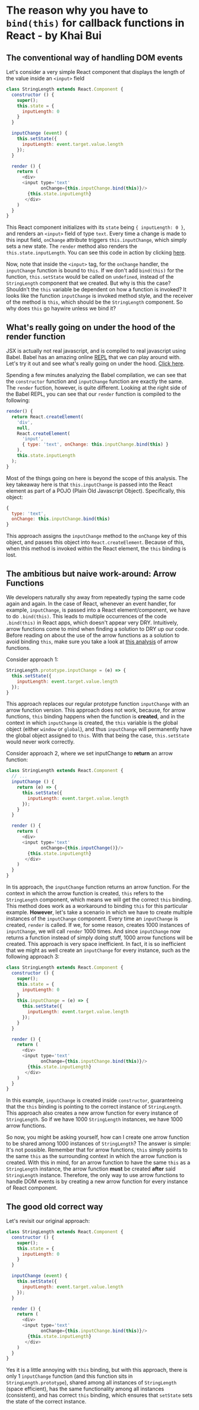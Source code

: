 # The reason why you have to `bind(this)` for callback functions in React - by Khai Bui

## The conventional way of handling DOM events

Let's consider a very simple React component that displays the length of the value inside an `<input>` field

```javascript
class StringLength extends React.Component {
  constructor () {
    super();
    this.state = {
      inputLength: 0
    }
  }

  inputChange (event) {
    this.setState({
      inputLength: event.target.value.length
    });
  }

  render () {
    return (
      <div>
      <input type='text'
             onChange={this.inputChange.bind(this)}/>
        {this.state.inputLength}
       </div>
    )
  }
}
```

This React component initializes with its `state` being `{ inputLength: 0 }`, and renders an `<input>` field of type `text`. Every time a change is made to this input field, `onChange` attribute triggers `this.inputChange`, which simply sets a new state. The `render` method also renders the `this.state.inputLength`. You can see this code in action by clicking [here][demo].

[demo]: https://codepen.io/khaivubui/full/JygGKZ/

Now, note that inside the `<input>` tag, for the `onChange` handler, the `inputChange` function is bound to `this`. If we don't add `bind(this)` for the function, `this.setState` would be called on `undefined`, instead of the `StringLength` component that we created. But why is this the case? Shouldn't the `this` variable be dependent on how a function is invoked? It looks like the function `inputChange` is invoked method style, and the receiver of the method is `this`, which should be the `StringLength` component. So why does `this` go haywire unless we bind it?

## What's really going on under the hood of the render function

JSX is actually not real javascript, and is compiled to real javascript using Babel. Babel has an amazing online [REPL][babel-repl] that we can play around with. Let's try it out and see what's really going on under the hood. [Click here][babel-repl].

[babel-repl]:https://babeljs.io/repl/#?babili=false&browsers=&build=&builtIns=false&code_lz=MYGwhgzhAEDKAuAnAlgOwOYBkCmH4AtpsAPeXAExgCVsxh4A6AYQHsBbABxdV3mgG8AUNGjBuEJAFd6LRNAAUASgHCR0CJI7ZESgNyqRBZBAYSwZaAF4VatWg6T4OPPgBc0AAwHoAX1V_Ve0cmfDAMbAVsADdeZSFbIxMIbHgEc2x5eNtoIKdcdAJ3aN4GeDBEdBSGKLAQSWwGEHyCbx9FfREAkUQKbQU47x74SURUBW8RAB5yZCiAPgnoSdzoeABPLUsAcjJSLcXskW4QsMrLfkSGXJPwhgAjNHJ5RMUfAHoFw5EL_GNTMrIV1QDjyLj8X0mbxm828in8gh8QA&debug=false&circleciRepo=&evaluate=false&lineWrap=false&presets=react&prettier=false&targets=&version=6.26.0

Spending a few minutes analyzing the Babel compilation, we can see that the `constructor` function and `inputChange` function are exactly the same. The `render` fuction, however, is quite different. Looking at the right side of the Babel REPL, you can see that our `render` function is compiled to the following:
```javascript
render() {
  return React.createElement(
    'div',
    null,
    React.createElement(
      'input',
      { type: 'text', onChange: this.inputChange.bind(this) }
    ),
    this.state.inputLength
  );
}
```

Most of the things going on here is beyond the scope of this analysis. The key takeaway here is that `this.inputChange` is passed into the React element as part of a POJO (Plain Old Javascript Object). Specifically, this object:
```javascript
{
  type: 'text',
  onChange: this.inputChange.bind(this)
}
```
This approach assigns the `inputChange` method to the `onChange` key of this object, and passes this object into `React.createElement`. Because of this, when this method is invoked within the React element, the `this` binding is lost.

## The ambitious but naive work-around: Arrow Functions

We developers naturally shy away from repeatedly typing the same code again and again. In the case of React, whenever an event handler, for example, `inputChange`, is passed into a React element/component, we have to do `.bind(this)`. This leads to multiple occurrences of the code `.bind(this)` in React apps, which doesn't appear very DRY. Intuitively, arrow functions come to mind when finding a solution to DRY up our code. Before reading on about the use of the arrow functions as a solution to avoid binding `this`, make sure you take a look at [this analysis][js-arrow-this] of arrow functions.

[js-arrow-this]: ../javascript/arrow_and_this.md

Consider approach 1:

```javascript
StringLength.prototype.inputChange = (e) => {
  this.setState({
    inputLength: event.target.value.length
  });
}
```

This approach replaces our regular prototype function `inputChange` with an arrow function version. This approach does not work, because, for arrow functions, `this` binding happens when the function is __created__, and in the context in which `inputChange` is created, the `this` variable is the global object (either `window` or `global`), and thus `inputChange` will permanently have the global object assigned to `this`. With that being the case, `this.setState` would never work correctly.

Consider approach 2, where we set inputChange to __return__ an arrow function:
```javascript
class StringLength extends React.Component {
  // ...
  inputChange () {
    return (e) => {
      this.setState({
        inputLength: event.target.value.length
      });
    }
  }

  render () {
    return (
      <div>
      <input type='text'
             onChange={this.inputChange()}/>
        {this.state.inputLength}
       </div>
    )
  }
}
```

In tis approach, the `inputChange` function returns an arrow function. For the context in which the arrow function is created, `this` refers to the `StringLength` component, which means we will get the correct `this` binding. This method does work as a workaround to binding `this` for this particular example. __However__, let's take a scenario in which we have to create multiple instances of the `inputChange` component. Every time an `inputChange` is created, `render` is called. If we, for some reason, creates 1000 instances of `inputChange`, we will call `render` 1000 times. And since `inputChange` now returns a function instead of simply doing stuff, 1000 arrow functions will be created. This approach is very space inefficient. In fact, it is so inefficient that we might as well create an `inputChange` for every instance, such as the following approach 3:

```javascript
class StringLength extends React.Component {
  constructor () {
    super();
    this.state = {
      inputLength: 0
    }
    this.inputChange = (e) => {
      this.setState({
        inputLength: event.target.value.length
      });
    }
  }

  render () {
    return (
      <div>
      <input type='text'
             onChange={this.inputChange.bind(this)}/>
        {this.state.inputLength}
       </div>
    )
  }
}
```

In this example, `inputChange` is created inside `constructor`, guaranteeing that the `this` binding is pointing to the correct instance of `StringLength`. This approach also creates a new arrow function for every instance of `StringLength`. So if we have 1000 `StringLength` instances, we have 1000 arrow functions.

So now, you might be asking yourself, how can I create one arrow function to be shared among 1000 instances of `StringLength`? The answer is simple: It's not possible. Remember that for arrow functions, `this` simply points to the same `this` as the surrounding context in which the arrow function is created. With this in mind, for an arrow function to have the same `this` as a `StringLength` instance, the arrow function __must__ be created __after__ said `StringLength` instance. Therefore, the only way to use arrow functions to handle DOM events is by creating a new arrow function for every instance of React component.

## The good old correct way

Let's revisit our original approach:

```javascript
class StringLength extends React.Component {
  constructor () {
    super();
    this.state = {
      inputLength: 0
    }
  }

  inputChange (event) {
    this.setState({
      inputLength: event.target.value.length
    });
  }

  render () {
    return (
      <div>
      <input type='text'
             onChange={this.inputChange.bind(this)}/>
        {this.state.inputLength}
       </div>
    )
  }
}
```

Yes it is a little annoying with `this` binding, but with this approach, there is only 1 `inputChange` function (and this function sits in `StringLength.prototype`), shared among all instances of `StringLength` (space efficient), has the same functionality among all instances (consistent), and has correct `this` binding, which ensures that `setState` sets the state of the correct instance.
